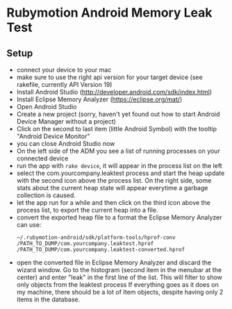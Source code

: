 # Rubymotion Android Memory Leak Test
## Setup
- connect your device to your mac
- make sure to use the right api version for your target device (see rakefile, currently API Version 19)
- Install Android Studio (http://developer.android.com/sdk/index.html)
- Install Eclipse Memory Analyzer (https://eclipse.org/mat/)
- Open Android Studio
- Create a new project (sorry, haven't yet found out how to start Android Device Manager without a project)
- Click on the second to last item (little Android Symbol) with the tooltip "Android Device Monitor"
- you can close Android Studio now
- On the left side of the ADM you see a list of running processes on your connected device
- run the app with `rake device`, it will appear in the process list on the left
- select the com.yourcompany.leaktest process and start the heap update with the second icon above the process list.
  On the right side, some stats about the current heap state will appear everytime a garbage collection is caused.
- let the app run for a while and then click on the third icon above the process list, to export the current heap into a file.
- convert the exported heap file to a format the Eclipse Memory Analyzer can use:
  ```
  ~/.rubymotion-android/sdk/platform-tools/hprof-conv /PATH_TO_DUMP/com.yourcompany.leaktest.hprof /PATH_TO_DUMP/com.yourcompany.leaktest-converted.hprof
  ```
- open the converted file in Eclipse Memory Analyzer and discard the wizard window.
  Go to the histogram (second item in the menubar at the center) and enter "leak" in the first line of the list.
  This will filter to show only objects from the leaktest process
  If everything goes as it does on my machine, there should be a lot of Item objects, despite having only 2 items in the database.
